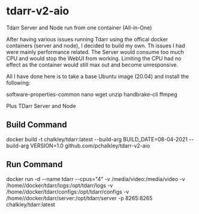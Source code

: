 # tdarr-v2-aio
Tdarr Server and Node run from one container (All-in-One)

After having various issues running Tdarr using the offical docker containers (server and node), I decided to build my own.  Th issues I had were mainly performance related.  The Server would consume too much CPU and would stop the WebUI from working. Limiting the CPU had no effect as the container would still max out and become unresponsive.

All I have done here is to take a base Ubuntu image (20.04) and install the following:

software-properties-common
nano
wget
unzip
handbrake-cli
ffmpeg

Plus TDarr Server and Node

## Build Command
docker build -t chalkley/tdarr:latest --build-arg BUILD_DATE=08-04-2021 --build-arg VERSION=1.0 github.com/pchalkley/tdarr-v2-aio

## Run Command
docker run -d --name tdarr --cpus="4" -v /media/video:/media/video -v /home/<username>/docker/tdarr/logs:/opt/tdarr/logs  -v /home/<username>/docker/tdarr/configs:/opt/tdarr/configs -v  /home/<username>/docker/tdarr/server:/opt/tdarr/server -p 8265:8265 chalkley/tdarr:latest
  
  

